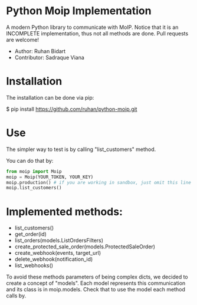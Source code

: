 # Python Moip Implementation

A modern Python library to communicate with MoIP.
Notice that it is an INCOMPLETE implementation, thus not all methods are done.
Pull requests are welcome!

* Author: Ruhan Bidart
* Contributor: Sadraque Viana


# Installation

The installation can be done via pip:

$ pip install https://github.com/ruhan/python-moip.git

# Use

The simpler way to test is by calling "list_customers" method.

You can do that by:

```python
from moip import Moip
moip = Moip(YOUR_TOKEN, YOUR_KEY)
moip.production() # if you are working in sandbox, just omit this line
moip.list_customers()
```

# Implemented methods:

* list_customers()
* get_order(id)
* list_orders(models.ListOrdersFilters)
* create_protected_sale_order(models.ProtectedSaleOrder)
* create_webhook(events, target_url)
* delete_webhook(notification_id)
* list_webhooks()

To avoid these methods parameters of being complex dicts, we decided
to create a concept of "models". Each model represents this communication
and its class is in moip.models. Check that to use the model each method
calls by.
